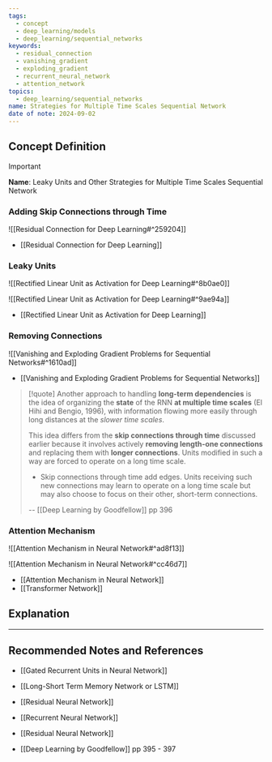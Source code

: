 ```yaml
---
tags:
  - concept
  - deep_learning/models
  - deep_learning/sequential_networks
keywords:
  - residual_connection
  - vanishing_gradient
  - exploding_gradient
  - recurrent_neural_network
  - attention_network
topics:
  - deep_learning/sequential_networks
name: Strategies for Multiple Time Scales Sequential Network
date of note: 2024-09-02
---
```


## Concept Definition

>[!important]
>**Name**: Leaky Units and Other Strategies for Multiple Time Scales Sequential Network

### Adding Skip Connections through Time

![[Residual Connection for Deep Learning#^259204]]

- [[Residual Connection for Deep Learning]]

### Leaky Units

![[Rectified Linear Unit as Activation for Deep Learning#^8b0ae0]]

![[Rectified Linear Unit as Activation for Deep Learning#^9ae94a]]

- [[Rectified Linear Unit as Activation for Deep Learning]]

### Removing Connections

![[Vanishing and Exploding Gradient Problems for Sequential Networks#^1610ad]]

- [[Vanishing and Exploding Gradient Problems for Sequential Networks]]

>[!quote]
>Another approach to handling **long-term dependencies** is the idea of organizing the **state** of the RNN **at multiple time scales** (El Hihi and Bengio, 1996), with information flowing more easily through long distances at the *slower time scales*. 
>
>This idea differs from the **skip connections through time** discussed earlier because it involves actively **removing length-one connections** and replacing them with **longer connections**. Units modified in such a way are forced to operate on a long time scale. 
>- Skip connections through time add edges. Units receiving such new connections may learn to operate on a long time scale but may also choose to focus on their other, short-term connections.
>  
>-- [[Deep Learning by Goodfellow]] pp 396  


### Attention Mechanism

![[Attention Mechanism in Neural Network#^ad8f13]]

![[Attention Mechanism in Neural Network#^cc46d7]]

- [[Attention Mechanism in Neural Network]]
- [[Transformer Network]]

## Explanation





-----------
##  Recommended Notes and References


- [[Gated Recurrent Units in Neural Network]]
- [[Long-Short Term Memory Network or LSTM]]
- [[Residual Neural Network]]

- [[Recurrent Neural Network]]
- [[Residual Neural Network]]





- [[Deep Learning by Goodfellow]] pp 395 - 397